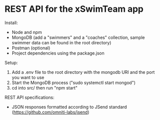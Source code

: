 # REST API for the xSwimTeam app


Install:
- Node and npm
- MongoDB (add a "swimmers" and a "coaches" collection, sample swimmer data can be found in the root directory)
- Postman (optional)
- Project dependencies using the package.json


Setup:
1. Add a .env file to the root directory with the mongodb URI and the port you want to use 
2. Start the MongoDB process ("sudo systemctl start mongod")
3. cd into src/ then run "npm start"


REST API specifications:
- JSON responses formatted according to JSend standard (https://github.com/omniti-labs/jsend) 
